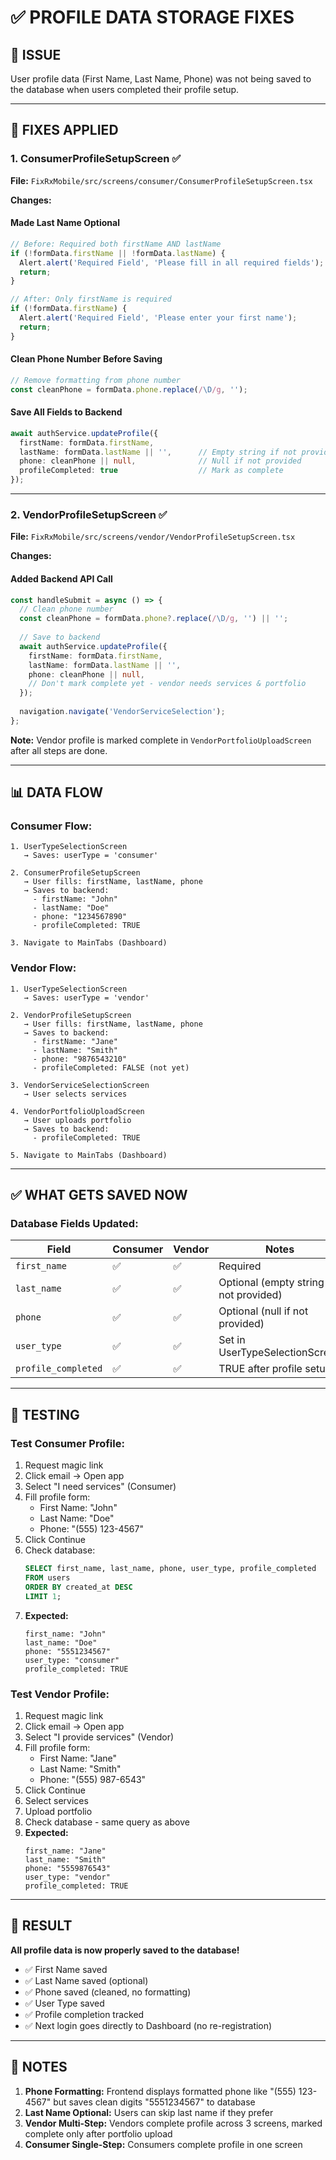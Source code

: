 # ✅ PROFILE DATA STORAGE FIXES

## 🎯 ISSUE

User profile data (First Name, Last Name, Phone) was not being saved to the database when users completed their profile setup.

---

## 🔧 FIXES APPLIED

### **1. ConsumerProfileSetupScreen** ✅

**File:** `FixRxMobile/src/screens/consumer/ConsumerProfileSetupScreen.tsx`

**Changes:**

#### **Made Last Name Optional**
```typescript
// Before: Required both firstName AND lastName
if (!formData.firstName || !formData.lastName) {
  Alert.alert('Required Field', 'Please fill in all required fields');
  return;
}

// After: Only firstName is required
if (!formData.firstName) {
  Alert.alert('Required Field', 'Please enter your first name');
  return;
}
```

#### **Clean Phone Number Before Saving**
```typescript
// Remove formatting from phone number
const cleanPhone = formData.phone.replace(/\D/g, '');
```

#### **Save All Fields to Backend**
```typescript
await authService.updateProfile({
  firstName: formData.firstName,
  lastName: formData.lastName || '',      // Empty string if not provided
  phone: cleanPhone || null,              // Null if not provided
  profileCompleted: true                  // Mark as complete
});
```

---

### **2. VendorProfileSetupScreen** ✅

**File:** `FixRxMobile/src/screens/vendor/VendorProfileSetupScreen.tsx`

**Changes:**

#### **Added Backend API Call**
```typescript
const handleSubmit = async () => {
  // Clean phone number
  const cleanPhone = formData.phone?.replace(/\D/g, '') || '';
  
  // Save to backend
  await authService.updateProfile({
    firstName: formData.firstName,
    lastName: formData.lastName || '',
    phone: cleanPhone || null,
    // Don't mark complete yet - vendor needs services & portfolio
  });
  
  navigation.navigate('VendorServiceSelection');
};
```

**Note:** Vendor profile is marked complete in `VendorPortfolioUploadScreen` after all steps are done.

---

## 📊 DATA FLOW

### **Consumer Flow:**

```
1. UserTypeSelectionScreen
   → Saves: userType = 'consumer'
   
2. ConsumerProfileSetupScreen
   → User fills: firstName, lastName, phone
   → Saves to backend:
     - firstName: "John"
     - lastName: "Doe"
     - phone: "1234567890"
     - profileCompleted: TRUE
   
3. Navigate to MainTabs (Dashboard)
```

### **Vendor Flow:**

```
1. UserTypeSelectionScreen
   → Saves: userType = 'vendor'
   
2. VendorProfileSetupScreen
   → User fills: firstName, lastName, phone
   → Saves to backend:
     - firstName: "Jane"
     - lastName: "Smith"
     - phone: "9876543210"
     - profileCompleted: FALSE (not yet)
   
3. VendorServiceSelectionScreen
   → User selects services
   
4. VendorPortfolioUploadScreen
   → User uploads portfolio
   → Saves to backend:
     - profileCompleted: TRUE
   
5. Navigate to MainTabs (Dashboard)
```

---

## ✅ WHAT GETS SAVED NOW

### **Database Fields Updated:**

| Field | Consumer | Vendor | Notes |
|-------|----------|--------|-------|
| `first_name` | ✅ | ✅ | Required |
| `last_name` | ✅ | ✅ | Optional (empty string if not provided) |
| `phone` | ✅ | ✅ | Optional (null if not provided) |
| `user_type` | ✅ | ✅ | Set in UserTypeSelectionScreen |
| `profile_completed` | ✅ | ✅ | TRUE after profile setup |

---

## 🧪 TESTING

### **Test Consumer Profile:**

1. Request magic link
2. Click email → Open app
3. Select "I need services" (Consumer)
4. Fill profile form:
   - First Name: "John"
   - Last Name: "Doe"
   - Phone: "(555) 123-4567"
5. Click Continue
6. Check database:
   ```sql
   SELECT first_name, last_name, phone, user_type, profile_completed
   FROM users
   ORDER BY created_at DESC
   LIMIT 1;
   ```
7. **Expected:**
   ```
   first_name: "John"
   last_name: "Doe"
   phone: "5551234567"
   user_type: "consumer"
   profile_completed: TRUE
   ```

### **Test Vendor Profile:**

1. Request magic link
2. Click email → Open app
3. Select "I provide services" (Vendor)
4. Fill profile form:
   - First Name: "Jane"
   - Last Name: "Smith"
   - Phone: "(555) 987-6543"
5. Click Continue
6. Select services
7. Upload portfolio
8. Check database - same query as above
9. **Expected:**
   ```
   first_name: "Jane"
   last_name: "Smith"
   phone: "5559876543"
   user_type: "vendor"
   profile_completed: TRUE
   ```

---

## 🎉 RESULT

**All profile data is now properly saved to the database!**

- ✅ First Name saved
- ✅ Last Name saved (optional)
- ✅ Phone saved (cleaned, no formatting)
- ✅ User Type saved
- ✅ Profile completion tracked
- ✅ Next login goes directly to Dashboard (no re-registration)

---

## 📝 NOTES

1. **Phone Formatting:** Frontend displays formatted phone like "(555) 123-4567" but saves clean digits "5551234567" to database
2. **Last Name Optional:** Users can skip last name if they prefer
3. **Vendor Multi-Step:** Vendors complete profile across 3 screens, marked complete only after portfolio upload
4. **Consumer Single-Step:** Consumers complete profile in one screen
